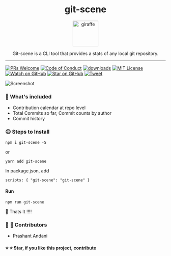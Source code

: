 <div align="center">
<h1>git-scene</h1>

<a href="https://www.emojione.com/emoji/1f992">
<img height="80" width="80" alt="giraffe" src="https://raw.githubusercontent.com/prashant-andani/git-scene/master/assets/giraffe.png" />
</a>

<p>Git-scene is a CLI tool that provides a stats of any local git repository.</p>
</div>

<hr />

[![PRs Welcome][prs-badge]][prs] 
[![Code of Conduct][coc-badge]][coc]
[![downloads][downloads-badge]][npmtrends]
[![MIT License][license-badge]][license]
[![Watch on GitHub][github-watch-badge]][github-watch]
[![Star on GitHub][github-star-badge]][github-star]
[![Tweet][twitter-badge]][twitter]


![Screenshot](https://github.com/prashant-andani/git-scene/blob/master/assets/screenshot.png?raw=true)


### :eyes: What's included
- Contribution calendar at repo level
- Total Commits so far, Commit counts by author
- Commit history

### :wink: Steps to Install

`npm i git-scene -S`

or

`yarn add git-scene`

In package.json, add

`scripts: { "git-scene": "git-scene" }`

#### Run

`npm run git-scene`

:wave: Thats It !!!!

### :man: :woman: Contributors

- Prashant Andani

#### :star: :star: Star, if you like this project, contribute



<!-- prettier-ignore-start -->
[version-badge]: https://img.shields.io/npm/v/git-scene.svg?style=flat-square
[downloads-badge]: https://img.shields.io/npm/dm/git-scene.svg?style=flat-square
[npmtrends]: http://www.npmtrends.com/git-scene
[license-badge]: https://img.shields.io/npm/l/git-scene.svg?style=flat-square
[license]: https://github.com/prashant-andani/git-scene/blob/master/LICENSE
[prs-badge]: https://img.shields.io/badge/PRs-welcome-brightgreen.svg?style=flat-square
[prs]: http://makeapullrequest.com
[coc-badge]: https://img.shields.io/badge/code%20of-conduct-ff69b4.svg?style=flat-square
[coc]: https://github.com/prashant-andani/git-scene/blob/master/CODE_OF_CONDUCT.md
[github-watch-badge]: https://img.shields.io/github/watchers/prashant-andani/git-scene.svg?style=social
[github-watch]: https://github.com/prashant-andani/git-scene/watchers
[github-star-badge]: https://img.shields.io/github/stars/prashant-andani/git-scene.svg?style=social
[github-star]: https://github.com/prashant-andani/git-scene/stargazers
[twitter]: https://twitter.com/intent/tweet?text=Check%20out%20git-scene%20by%20%40prashant-andani%20https%3A%2F%2Fgithub.com%2Fprashant-andani%2Fgit-scene%20%F0%9F%91%8D
[twitter-badge]: https://img.shields.io/twitter/url/https/github.com/prashant-andani/git-scene.svg?style=social
